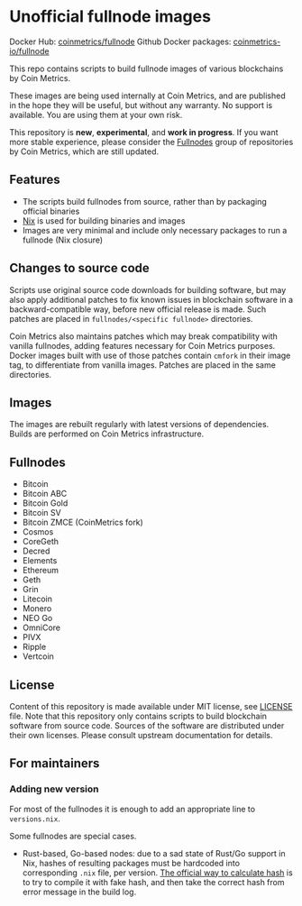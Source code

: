 # Unofficial fullnode images

Docker Hub: [coinmetrics/fullnode](https://hub.docker.com/r/coinmetrics/fullnode)
Github Docker packages: [coinmetrics-io/fullnode](https://github.com/coinmetrics-io/fullnode/packages)

This repo contains scripts to build fullnode images of various blockchains by Coin Metrics.

These images are being used internally at Coin Metrics, and are published in the hope they will be useful, but without any warranty.
No support is available. You are using them at your own risk.

This repository is **new**, **experimental**, and **work in progress**. If you want more stable experience, please consider the [Fullnodes](https://gitlab.com/coinmetrics/fullnodes) group of repositories by Coin Metrics, which are still updated.

## Features

* The scripts build fullnodes from source, rather than by packaging official binaries
* [Nix](https://nixos.org/nix/) is used for building binaries and images
* Images are very minimal and include only necessary packages to run a fullnode (Nix closure)

## Changes to source code

Scripts use original source code downloads for building software, but may also apply additional patches to fix known issues in blockchain software in a backward-compatible way, before new official release is made.
Such patches are placed in `fullnodes/<specific fullnode>` directories.

Coin Metrics also maintains patches which may break compatibility with vanilla fullnodes, adding features necessary for Coin Metrics purposes. Docker images built with use of those patches contain `cmfork` in their image tag, to differentiate from vanilla images. Patches are placed in the same directories.

## Images

The images are rebuilt regularly with latest versions of dependencies. Builds are performed on Coin Metrics infrastructure.

## Fullnodes

* Bitcoin
* Bitcoin ABC
* Bitcoin Gold
* Bitcoin SV
* Bitcoin ZMCE (CoinMetrics fork)
* Cosmos
* CoreGeth
* Decred
* Elements
* Ethereum
* Geth
* Grin
* Litecoin
* Monero
* NEO Go
* OmniCore
* PIVX
* Ripple
* Vertcoin

## License

Content of this repository is made available under MIT license, see [LICENSE](LICENSE) file.
Note that this repository only contains scripts to build blockchain software from source code.
Sources of the software are distributed under their own licenses.
Please consult upstream documentation for details.

## For maintainers

### Adding new version

For most of the fullnodes it is enough to add an appropriate line to `versions.nix`.

Some fullnodes are special cases.

* Rust-based, Go-based nodes: due to a sad state of Rust/Go support in Nix, hashes of resulting packages must be hardcoded into corresponding `.nix` file, per version. [The official way to calculate hash](https://nixos.org/nixpkgs/manual/#compiling-rust-applications-with-cargo) is to try to compile it with fake hash, and then take the correct hash from error message in the build log.
